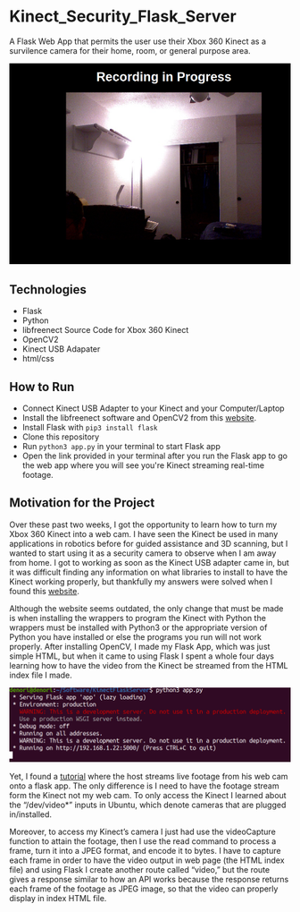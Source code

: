 # Kinect_Security_Flask_Server

A Flask Web App that permits the user use their Xbox 360 Kinect as a survilence camera for their home, room, or general purpose area. 

<img src="KinectApp.png">

<h2>Technologies</h2>
<ul>
  <li>Flask</li>
  <li>Python</li>
  <li>libfreenect Source Code for Xbox 360 Kinect</li>
  <li>OpenCV2 </li>
  <li> Kinect USB Adapater </li>
  <li> html/css </li>
</ul>  

<h2>How to Run</h2>
<ul>
  <li>Connect Kinect USB Adapter to your Kinect and your Computer/Laptop</li>
  <li>Install the libfreenect software and OpenCV2 from this <a href="https://naman5.wordpress.com/2014/06/24/experimenting-with-kinect-using-opencv-python-and-open-kinect-libfreenect/">website<a/>. </li>
  <li>Install Flask with <code>pip3 install flask</code></li>
  <li>Clone this repository</li>
  <li>Run <code>python3 app.py</code> in your terminal to start Flask app</li>
  <li>Open the link provided in your terminal after you run the Flask app to go the web app where you will see you're Kinect streaming real-time footage.</li>
</ul>  


<h2>Motivation for the Project</h2>

Over these past two weeks, I got the opportunity to learn how to turn my Xbox 360 Kinect into a web cam. I have seen the Kinect be used in many applications in robotics before for guided assistance and 3D scanning, but I wanted to start using it as a security camera to observe when I am away from home. I got to working as soon as the Kinect USB adapter came in, but it was difficult finding any information on what libraries to install to have the Kinect working properly, but thankfully my answers were solved when I found this <a href="https://naman5.wordpress.com/2014/06/24/experimenting-with-kinect-using-opencv-python-and-open-kinect-libfreenect/">website<a/>.

Although the website seems outdated, the only change that must be made is when installing the wrappers to program the Kinect with Python the wrappers must be installed with Python3 or the appropriate version of Python you have installed or else the programs you run will not work properly. After installing OpenCV, I made my Flask App, which was just simple HTML, but when it came to using Flask I spent a whole four days learning how to have the video from the Kinect be streamed from the HTML index file I made.
  
<img src="FlaskRunning.png">  
  
Yet, I found a <a href="https://www.youtube.com/watch?v=vF9QRJwJXJk">tutorial</a> where the host streams live footage from his web cam onto a flask app. The only difference is I need to have the footage stream form the Kinect not my web cam. To only access the Kinect I learned about the “/dev/video*” inputs in Ubuntu, which denote cameras that are plugged in/installed.

Moreover, to access my Kinect’s camera I just had use the videoCapture function to attain the footage, then I use the read command to process a frame, turn it into a JPEG format, and encode it to bytes. I have to capture each frame in order to have the video output in web page (the HTML index file) and using Flask I create another route called “video,” but the route gives a response similar to how an API works because the response returns each frame of the footage as JPEG image, so that the video can properly display in index HTML file.  
